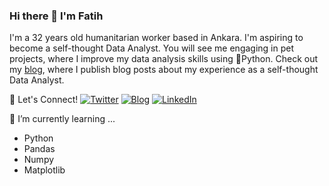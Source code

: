 ### Hi there 👋 I'm Fatih

I'm a 32 years old humanitarian worker based in Ankara. I'm aspiring to become a self-thought Data Analyst. You will see me engaging in pet projects, where I improve my data analysis skills using 🐍Python. Check out my [blog](https://datawithpython.com/), where I publish blog posts about my experience as a self-thought Data Analyst. 

🔗 Let's Connect!
<a href="https://twitter.com/datawithpython" target="_blank"><img alt="Twitter" src="https://img.shields.io/badge/twitter-%231DA1F2.svg?&style=for-the-badge&logo=twitter&logoColor=white" /></a>
<a href="https://datawithpython.com" target="_blank"><img alt="Blog" src="https://img.shields.io/badge/medium-%2312100E.svg?&style=for-the-badge&logo=medium&logoColor=white" /></a>
<a href="https://www.linkedin.com/in/fatih-ilhan-11628177/" target="_blank"><img alt="LinkedIn" src="https://img.shields.io/badge/linkedin-%230077B5.svg?&style=for-the-badge&logo=linkedin&logoColor=white" /></a>

🌱 I’m currently learning ...
  - Python
  - Pandas
  - Numpy
  - Matplotlib
